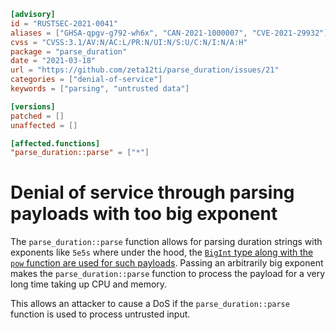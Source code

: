 ```toml
[advisory]
id = "RUSTSEC-2021-0041"
aliases = ["GHSA-qpgv-g792-wh6x", "CAN-2021-1000007", "CVE-2021-29932"]
cvss = "CVSS:3.1/AV:N/AC:L/PR:N/UI:N/S:U/C:N/I:N/A:H"
package = "parse_duration"
date = "2021-03-18"
url = "https://github.com/zeta12ti/parse_duration/issues/21"
categories = ["denial-of-service"]
keywords = ["parsing", "untrusted data"]

[versions]
patched = []
unaffected = []

[affected.functions]
"parse_duration::parse" = ["*"]
```

# Denial of service through parsing payloads with too big exponent

The `parse_duration::parse` function allows for parsing duration strings with exponents like `5e5s` where under the hood, the [`BigInt` type along with the `pow` function are used for such payloads](https://github.com/zeta12ti/parse_duration/blob/26940ab5cd4e3a9d6bd97aa101f8d4bbfd18ee8c/src/parse.rs#L335). Passing an arbitrarily big exponent makes the `parse_duration::parse` function to process the payload for a very long time taking up CPU and memory.

This allows an attacker to cause a DoS if the `parse_duration::parse` function is used to process untrusted input.
